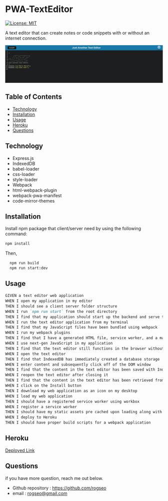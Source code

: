 # PWA-TextEditor

[![License: MIT](https://img.shields.io/badge/License-MIT-yellow.svg)](https://opensource.org/licenses/MIT)

A text editor that can create notes or code snippets with or without an internet connection.

![mock-up](./Assets/J-A-T-E.png)

## Table of Contents
- [Technology](#technology)
- [Installation](#installation)
- [Usage](#usage)
- [Heroku](#heroku)
- [Questions](#questions)

## Technology
* Express.js
* IndexedDB
* babel-loader
* css-loader
* style-loader
* Webpack
* html-webpack-plugin
* webpack-pwa-manifest
* code-mirror-themes

## Installation
Install npm package that client/server need by using the following command:
```bash
npm install
```

Then,
```
  npm run build
  npm run start:dev
```


## Usage

```md
GIVEN a text editor web application
WHEN I open my application in my editor
THEN I should see a client server folder structure
WHEN I run `npm run start` from the root directory
THEN I find that my application should start up the backend and serve the client
WHEN I run the text editor application from my terminal
THEN I find that my JavaScript files have been bundled using webpack
WHEN I run my webpack plugins
THEN I find that I have a generated HTML file, service worker, and a manifest file
WHEN I use next-gen JavaScript in my application
THEN I find that the text editor still functions in the browser without errors
WHEN I open the text editor
THEN I find that IndexedDB has immediately created a database storage
WHEN I enter content and subsequently click off of the DOM window
THEN I find that the content in the text editor has been saved with IndexedDB
WHEN I reopen the text editor after closing it
THEN I find that the content in the text editor has been retrieved from our IndexedDB
WHEN I click on the Install button
THEN I download my web application as an icon on my desktop
WHEN I load my web application
THEN I should have a registered service worker using workbox
WHEN I register a service worker
THEN I should have my static assets pre cached upon loading along with subsequent pages and static assets
WHEN I deploy to Heroku
THEN I should have proper build scripts for a webpack application
```


## Heroku
[Deployed Link](https://watch.screencastify.com/v/0qKdUVK707cYUYllqccY)


## Questions
if you have more question, reach me out below.
* Github repository : https://github.com/rogseo
* email : rogseo@gmail.com